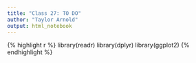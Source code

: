 ```yaml
---
title: "Class 27: TO DO"
author: "Taylor Arnold"
output: html_notebook
---
```





{% highlight r %}
library(readr)
library(dplyr)
library(ggplot2)
{% endhighlight %}
